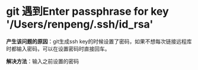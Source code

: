 # git 遇到Enter passphrase for key '/Users/renpeng/.ssh/id_rsa'

**产生该问题的原因**：git生成ssh key的时候设置了密码，如果不想每次链接远程库时都输入密码，可以在设置密码时直接回车。

**解决方法**：输入之前设置的密码

